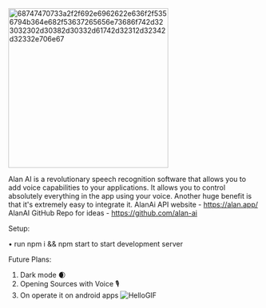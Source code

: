 
<img width="320" alt="68747470733a2f2f692e6962622e636f2f5356794b364e682f53637265656e73686f742d323032302d30382d30332d61742d32312d32342d32332e706e67" src="https://user-images.githubusercontent.com/76739126/163259988-912f0b10-22d9-4608-874b-6523c5a7e9f2.png">


Alan AI is a revolutionary speech recognition software that allows you to add voice capabilities to your applications. It allows you to control absolutely everything in the app using your voice. Another huge benefit is that it's extremely easy to integrate it.
AlanAi API website - https://alan.app/
AlanAI GitHub Repo for ideas - https://github.com/alan-ai

Setup:

• run npm i && npm start to start development server

Future Plans:

1) Dark mode 🌒
2) Opening Sources with Voice 🎙️
3) On operate it on android apps ![HelloGIF](https://user-images.githubusercontent.com/76739126/163259246-ddacc193-eb1a-40da-8c3e-87b200a22632.gif)
